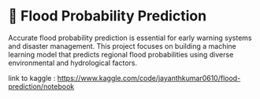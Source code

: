 # 🌊 Flood Probability Prediction

Accurate flood probability prediction is essential for early warning
systems and disaster management. This project focuses on building a machine learning model
that predicts regional flood probabilities using diverse environmental and hydrological factors.

link to kaggle : https://www.kaggle.com/code/jayanthkumar0610/flood-prediction/notebook

